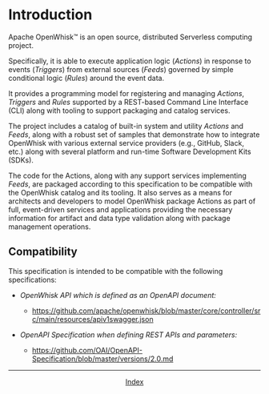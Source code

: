 <!--
#
# Licensed to the Apache Software Foundation (ASF) under one or more
# contributor license agreements.  See the NOTICE file distributed with
# this work for additional information regarding copyright ownership.
# The ASF licenses this file to You under the Apache License, Version 2.0
# (the "License"); you may not use this file except in compliance with
# the License.  You may obtain a copy of the License at
#
#     http://www.apache.org/licenses/LICENSE-2.0
#
# Unless required by applicable law or agreed to in writing, software
# distributed under the License is distributed on an "AS IS" BASIS,
# WITHOUT WARRANTIES OR CONDITIONS OF ANY KIND, either express or implied.
# See the License for the specific language governing permissions and
# limitations under the License.
#
-->

# Introduction

Apache OpenWhisk™ is an open source, distributed Serverless computing project.

Specifically, it is able to execute application logic (*Actions*) in response to events (*Triggers*) from external sources (*Feeds*) governed by simple conditional logic (*Rules*) around the event data.

It provides a programming model for registering and managing *Actions*, *Triggers* and *Rules* supported by a REST-based Command Line Interface (CLI) along with tooling to support packaging and catalog services.

The project includes a catalog of built-in system and utility *Actions* and *Feeds*, along with a robust set of samples that demonstrate how to integrate OpenWhisk with various external service providers (e.g., GitHub, Slack, etc.) along with several platform and run-time Software
Development Kits (SDKs).

The code for the Actions, along with any support services implementing *Feeds*, are packaged according to this specification to be compatible with the OpenWhisk catalog and its tooling. It also serves as a means for architects and developers to model OpenWhisk package Actions as part
of full, event-driven services and applications providing the necessary information for artifact and data type validation along with package management operations.

## Compatibility

This specification is intended to be compatible with the following specifications:

- *OpenWhisk API which is defined as an OpenAPI document:*
    - <https://github.com/apache/openwhisk/blob/master/core/controller/src/main/resources/apiv1swagger.json>

- *OpenAPI Specification when defining REST APIs and parameters:*
    - <https://github.com/OAI/OpenAPI-Specification/blob/master/versions/2.0.md>

<!--
 Bottom Navigation
-->
---
<html>
<div align="center">
<a href="../README.md#index">Index</a>
</div>
</html>
